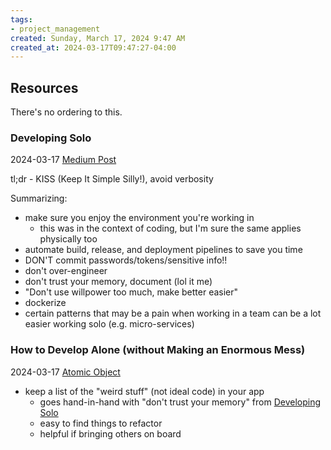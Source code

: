 ```yaml
---
tags: 
- project_management
created: Sunday, March 17, 2024 9:47 AM
created_at: 2024-03-17T09:47:27-04:00
---
```


## Resources

There's no ordering to this.

### Developing Solo

2024-03-17
[Medium Post](https://medium.com/swlh/developing-solo-dc075fa3127e)

tl;dr - KISS (Keep It Simple Silly!), avoid verbosity

Summarizing:
- make sure you enjoy the environment you're working in
    - this was in the context of coding, but I'm sure the same applies physically too
- automate build, release, and deployment pipelines to save you time
- DON'T commit passwords/tokens/sensitive info!!
- don't over-engineer
- don't trust your memory, document (lol it me)
- "Don't use willpower too much, make better easier"
- dockerize
- certain patterns that may be a pain when working in a team can be a lot easier working solo (e.g. micro-services)

### How to Develop Alone (without Making an Enormous Mess) 

2024-03-17
[Atomic Object](https://spin.atomicobject.com/how-develop-alone/)

- keep a list of the "weird stuff" (not ideal code) in your app
    - goes hand-in-hand with "don't trust your memory" from [Developing Solo](Solo%20Project%20Management.md#Developing%20Solo)
    - easy to find things to refactor
    - helpful if bringing others on board